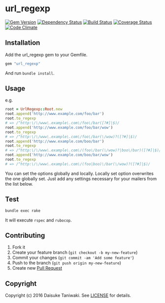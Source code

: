 # url_regexp

[![Gem Version][gem-image]][gem-link]
[![Dependency Status][deps-image]][deps-link]
[![Build Status][build-image]][build-link]
[![Coverage Status][cov-image]][cov-link]
[![Code Climate][gpa-image]][gpa-link]

## Installation

Add the url_regexp gem to your Gemfile.

```ruby
gem "url_regexp"
```

And run `bundle install`.

## Usage

e.g.

```ruby
root = UrlRegexp::Root.new
root.append('http://www.example.com/foo/bar')
root.to_regexp
# => /^http:\/\/www\.example\.com\/foo\/bar([?#]|$)/
root.append('http://www.example.com/foo/bar/wow')
root.to_regexp
# => /^http:\/\/www\.example\.com\/foo\/bar(\/wow)?([?#]|$)/
root.append('http://www.example.com/boo/bar')
root.to_regexp
# => /^http:\/\/www\.example\.com\/(foo\/bar(\/wow)?|boo\/bar)([?#]|$)/
root.append('http://www.example.com/boo/bar/wow')
root.to_regexp
# => /^http:\/\/www\.example\.com\/(foo|boo)\/bar(\/wow)?([?#]|$)/
```

You can set the options globally and locally. Locally set option overwrites the one globally set. Just add any settings necessary for your mailers from the list below.

## Test

```bash
bundle exec rake
```

It will execute `rspec` and `rubocop`.

## Contributing

1. Fork it
2. Create your feature branch (`git checkout -b my-new-feature`)
3. Commit your changes (`git commit -am 'Add some feature'`)
4. Push to the branch (`git push origin my-new-feature`)
5. Create new [Pull Request](../../pull/new/master)

## Copyright

Copyright (c) 2016 Daisuke Taniwaki. See [LICENSE](LICENSE) for details.



[gem-image]:   https://badge.fury.io/rb/url_regexp.svg
[gem-link]:    http://badge.fury.io/rb/url_regexp
[build-image]: https://secure.travis-ci.org/dtaniwaki/url_regexp.svg?branch=master
[build-link]:  http://travis-ci.org/dtaniwaki/url_regexp?branch=master
[deps-image]:  https://gemnasium.com/dtaniwaki/url_regexp.svg?branch=master
[deps-link]:   https://gemnasium.com/dtaniwaki/url_regexp?branch=master
[cov-image]:   https://coveralls.io/repos/github/dtaniwaki/url_regexp/badge.svg?branch=master
[cov-link]:    https://coveralls.io/github/dtaniwaki/url_regexp?branch=master
[gpa-image]:   https://codeclimate.com/github/dtaniwaki/url_regexp.svg?branch=master
[gpa-link]:    https://codeclimate.com/github/dtaniwaki/url_regexp?branch=master

